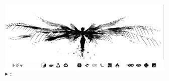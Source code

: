 <img src="./banner.png">
<details><summary> :: </summary>
<!--START_SECTION:waka-->

```
From: 09 August 2024 - To: 13 September 2025

Total Time: 1,854 hrs 34 mins

PHP                        452 hrs 37 mins //////-------------------   22.61 %
Python                     415 hrs 59 mins /////--------------------   20.78 %
Markdown                   222 hrs 6 mins  ///----------------------   11.10 %
Other                      147 hrs 9 mins  //-----------------------   07.35 %
```

<!--END_SECTION:waka-->
</details>
